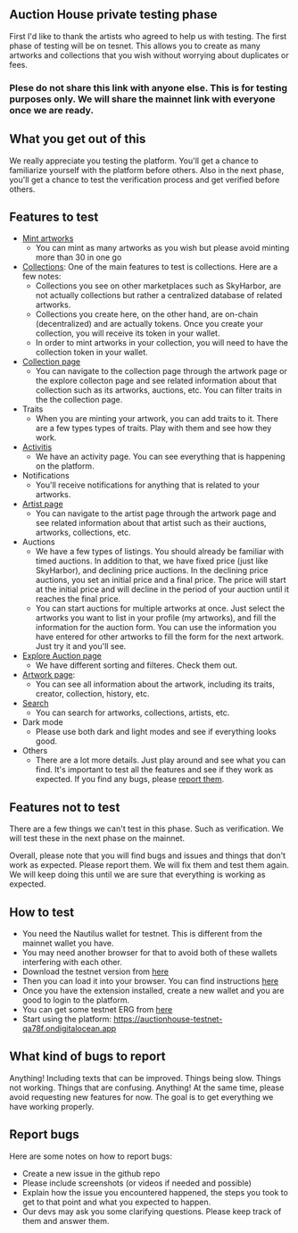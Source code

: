 ## Auction House private testing phase
First I'd like to thank the artists who agreed to help us with testing. The first phase of testing will be on tesnet. This allows you to create as many artworks and collections that you wish without worrying about duplicates or fees.


### Plese do not share this link with anyone else. This is for testing purposes only. We will share the mainnet link with everyone once we are ready.

## What you get out of this
We really appreciate you testing the platform. You'll get a chance to familiarize yourself with the platform before others. Also in the next phase, you'll get a chance to test the verification process and get verified before others.

## Features to test
- [Mint artworks](https://auctionhouse-testnet-qa78f.ondigitalocean.app/new-item)
  - You can mint as many artworks as you wish but please avoid minting more than 30 in one go
- [Collections](https://auctionhouse-testnet-qa78f.ondigitalocean.app/create-collection): One of the main features to test is collections. Here are a few notes:
  - Collections you see on other marketplaces such as SkyHarbor, are not actually collections but rather a centralized database of related artworks.
  - Collections you create here, on the other hand, are on-chain (decentralized) and are actually tokens. Once you create your collection, you will receive its token in your wallet.
  - In order to mint artworks in your collection, you will need to have the collection token in your wallet. 
- [Collection page](https://auctionhouse-testnet-qa78f.ondigitalocean.app/collection/4777e2bc6606495c75c115ddc388bcb89ec3ae94d06460dc9607c9074cda21e2)
  - You can navigate to the collection page through the artwork page or the explore collecton page and see related information about that collection such as its artworks, auctions, etc. You can filter traits in the the collection page.
- Traits
  - When you are minting your artwork, you can add traits to it. There are a few types types of traits. Play with them and see how they work.
- [Activitis](https://auctionhouse-testnet-qa78f.ondigitalocean.app/Activity)
  - We have an activity page. You can see everything that is happening on the platform.
- Notifications
  - You'll receive notifications for anything that is related to your artworks.
- [Artist page](https://auctionhouse-testnet-qa78f.ondigitalocean.app/user/3WvrvPdCHitr6k4eSFpxnVhQZRrBDGScRiy9a3ez8QrGKuu8H7fi?tab=0&tabName=artwork)
  - You can navigate to the artist page through the artwork page and see related information about that artist such as their auctions, artworks, collections, etc.
- Auctions
  - We have a few types of listings. You should already be familiar with timed auctions. In addition to that, we have fixed price (just like SkyHarbor), and declining price auctions. In the declining price auctions, you set an initial price and a final price. The price will start at the initial price and will decline in the period of your auction until it reaches the final price.
  - You can start auctions for multiple artworks at once. Just select the artworks you want to list in your profile (my artworks), and fill the information for the auction form. You can use the information you have entered for other artworks to fill the form for the next artwork. Just try it and you'll see.
- [Explore Auction page](https://auctionhouse-testnet-qa78f.ondigitalocean.app/auctions)
    - We have different sorting and filteres. Check them out.
- [Artwork page](https://auctionhouse-testnet-qa78f.ondigitalocean.app/artwork/ded8b1e5977e9c5ffd5108096c98513326a874afe9a2c9188d6dde6e1dae4706):
  - You can see all information about the artwork, including its traits, creator, collection, history, etc.
- [Search](https://auctionhouse-testnet-qa78f.ondigitalocean.app/search?q=ui+bugs)
  - You can search for artworks, collections, artists, etc.
- Dark mode
  - Please use both dark and light modes and see if everything looks good.
- Others
  - There are a lot more details. Just play around and see what you can find. It's important to test all the features and see if they work as expected. If you find any bugs, please [report them](#report-bugs).

## Features not to test
There are a few things we can't test in this phase. Such as verification. We will test these in the next phase on the mainnet.

Overall, please note that you will find bugs and issues and things that don't work as expected. Please report them. We will fix them and test them again. We will keep doing this until we are sure that everything is working as expected.

## How to test
- You need the Nautilus wallet for testnet. This is different from the mainnet wallet you have.
- You may need another browser for that to avoid both of these wallets interfering with each other.
- Download the testnet version from [here](https://github.com/capt-nemo429/nautilus-wallet/releases/tag/v0.7.2)
- Then you can load it into your browser. You can find instructions [here](https://www.cnet.com/tech/services-and-software/how-to-install-chrome-extensions-manually/)
- Once you have the extension installed, create a new wallet and you are good to login to the platform.
- You can get some testnet ERG from [here](https://tn-faucet.ergohost.io/)
- Start using the platform: https://auctionhouse-testnet-qa78f.ondigitalocean.app

## What kind of bugs to report
Anything! Including texts that can be improved. Things being slow. Things not working. Things that are confusing. Anything! At the same time, please avoid requesting new features for now. The goal is to get everything we have working properly.

## Report bugs
Here are some notes on how to report bugs:
- Create a new issue in the github repo
- Please include screenshots (or videos if needed and possible)
- Explain how the issue you encountered happened, the steps you took to get to that point and what you expected to happen.
- Our devs may ask you some clarifying questions. Please keep track of them and answer them.